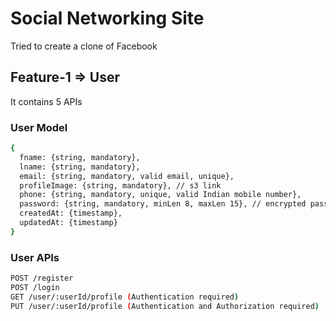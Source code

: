 # Social Networking Site

Tried to create a clone of Facebook

## Feature-1 => User

It contains 5 APIs

### User Model

```bash
{ 
  fname: {string, mandatory},
  lname: {string, mandatory},
  email: {string, mandatory, valid email, unique},
  profileImage: {string, mandatory}, // s3 link
  phone: {string, mandatory, unique, valid Indian mobile number}, 
  password: {string, mandatory, minLen 8, maxLen 15}, // encrypted password
  createdAt: {timestamp},
  updatedAt: {timestamp}
}
```

### User APIs

```bash
POST /register
POST /login
GET /user/:userId/profile (Authentication required)
PUT /user/:userId/profile (Authentication and Authorization required)
```